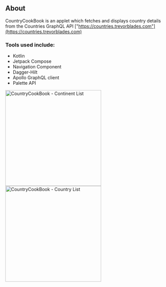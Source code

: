 ## About
CountryCookBook is an applet which fetches and displays country details from the Countries GraphQL API ["https://countries.trevorblades.com"](https://countries.trevorblades.com)

### Tools used include:
* Kotlin
* Jetpack Compose
* Navigation Component
* Dagger-Hilt
* Apollo GraphQL client
* Palette API

<img src="https://github.com/judahben149/CountryCookBook/assets/71103838/dda29353-9f37-4b11-b13a-3ba48cf8b9d0" alt="CountryCookBook - Continent List" width="300">

<img src="https://github.com/judahben149/CountryCookBook/assets/71103838/ba476c36-a293-4297-bbb1-7b6d29eedfb6" alt="CountryCookBook - Country List" width="300">
